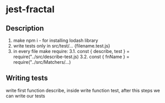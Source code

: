 # jest-fractal

## Description

1. make npm i - for installing lodash library
2. write tests only in src/test/... {filename.test.js}
3. in every file make require:
   3.1. const { describe, test } = require("../src/describe-test.js)
   3.2. const { fnName } = require("../src/Matchers/...)

## Writing tests

write first function describe, inside write function test, after this steps we can write our tests
